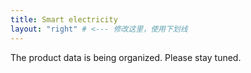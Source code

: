 ```yaml
---
title: Smart electricity
layout: "right" # <--- 修改这里，使用下划线
---
```


The product data is being organized. Please stay tuned.